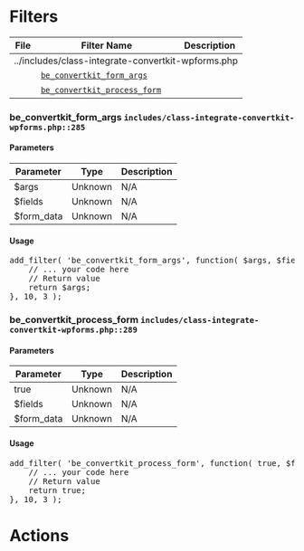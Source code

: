 <h1>Filters</h1><table>
				<thead>
					<tr>
						<th>File</th>
						<th>Filter Name</th>
						<th>Description</th>
					</tr>
				</thead>
				<tbody><tr>
						<td colspan="3">../includes/class-integrate-convertkit-wpforms.php</td>
					</tr><tr>
						<td>&nbsp;</td>
						<td><a href="#be_convertkit_form_args"><code>be_convertkit_form_args</code></a></td>
						<td></td>
					</tr><tr>
						<td>&nbsp;</td>
						<td><a href="#be_convertkit_process_form"><code>be_convertkit_process_form</code></a></td>
						<td></td>
					</tr>
					</tbody>
				</table><h3 id="be_convertkit_form_args">
						be_convertkit_form_args
						<code>includes/class-integrate-convertkit-wpforms.php::285</code>
					</h3><h4>Parameters</h4>
					<table>
						<thead>
							<tr>
								<th>Parameter</th>
								<th>Type</th>
								<th>Description</th>
							</tr>
						</thead>
						<tbody><tr>
							<td>$args</td>
							<td>Unknown</td>
							<td>N/A</td>
						</tr><tr>
							<td>$fields</td>
							<td>Unknown</td>
							<td>N/A</td>
						</tr><tr>
							<td>$form_data</td>
							<td>Unknown</td>
							<td>N/A</td>
						</tr>
						</tbody>
					</table><h4>Usage</h4>
<pre>
add_filter( 'be_convertkit_form_args', function( $args, $fields, $form_data ) {
	// ... your code here
	// Return value
	return $args;
}, 10, 3 );
</pre>
<h3 id="be_convertkit_process_form">
						be_convertkit_process_form
						<code>includes/class-integrate-convertkit-wpforms.php::289</code>
					</h3><h4>Parameters</h4>
					<table>
						<thead>
							<tr>
								<th>Parameter</th>
								<th>Type</th>
								<th>Description</th>
							</tr>
						</thead>
						<tbody><tr>
							<td>true</td>
							<td>Unknown</td>
							<td>N/A</td>
						</tr><tr>
							<td>$fields</td>
							<td>Unknown</td>
							<td>N/A</td>
						</tr><tr>
							<td>$form_data</td>
							<td>Unknown</td>
							<td>N/A</td>
						</tr>
						</tbody>
					</table><h4>Usage</h4>
<pre>
add_filter( 'be_convertkit_process_form', function( true, $fields, $form_data ) {
	// ... your code here
	// Return value
	return true;
}, 10, 3 );
</pre>
<h1>Actions</h1>
